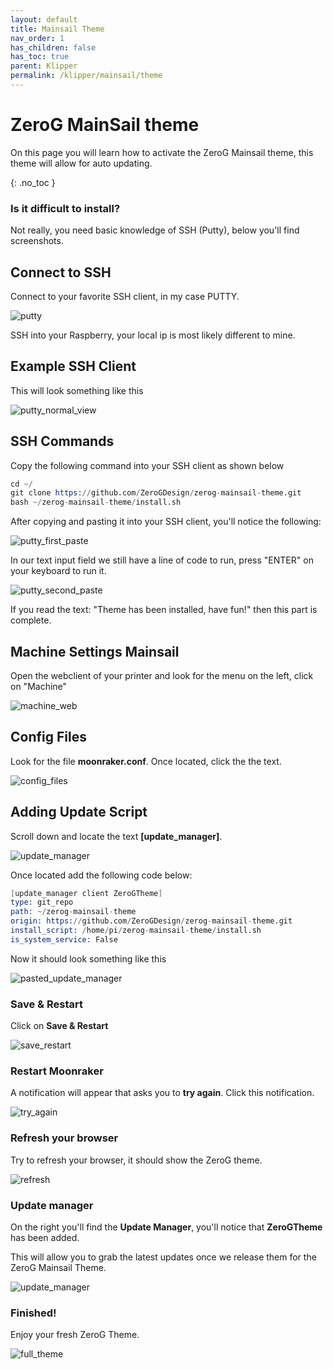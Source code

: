 ```yaml
---
layout: default
title: Mainsail Theme
nav_order: 1
has_children: false
has_toc: true
parent: Klipper
permalink: /klipper/mainsail/theme
---
```


# ZeroG MainSail theme

On this page you will learn how to activate the ZeroG Mainsail theme, this theme will allow for auto updating.

{: .no_toc }

### Is it difficult to install? 

Not really, you need basic knowledge of SSH (Putty), below you'll find screenshots.

## Connect to SSH

Connect to your favorite SSH client, in my case PUTTY.

![putty](../../assets/images/howto/theme/step1.png)

SSH into your Raspberry, your local ip is most likely different to mine.

## Example SSH Client

This will look something like this

![putty_normal_view](../../assets/images/howto/theme/step2.png)


## SSH Commands

Copy the following command into your SSH client as shown below

```S
cd ~/
git clone https://github.com/ZeroGDesign/zerog-mainsail-theme.git
bash ~/zerog-mainsail-theme/install.sh
```

After copying and pasting it into your SSH client, you'll notice the following:

![putty_first_paste](../../assets/images/howto/theme/step3.png)

In our text input field we still have a line of code to run, press "ENTER" on your keyboard to run it.

![putty_second_paste](../../assets/images/howto/theme/step4.png)

If you read the text: "Theme has been installed, have fun!" then this part is complete.

## Machine Settings Mainsail

Open the webclient of your printer and look for the menu on the left, click on "Machine"

![machine_web](../../assets/images/howto/theme/step5.png)

## Config Files

Look for the file **moonraker.conf**. Once located, click the the text.

![config_files](../../assets/images/howto/theme/step6.png)

## Adding Update Script

Scroll down and locate the text **[update_manager]**.

![update_manager](../../assets/images/howto/theme/step7.png)

Once located add the following code below:

```S
[update_manager client ZeroGTheme]
type: git_repo
path: ~/zerog-mainsail-theme
origin: https://github.com/ZeroGDesign/zerog-mainsail-theme.git
install_script: /home/pi/zerog-mainsail-theme/install.sh
is_system_service: False
```

Now it should look something like this

![pasted_update_manager](../../assets/images/howto/theme/step8.png)


### Save & Restart

Click on **Save & Restart**

![save_restart](../../assets/images/howto/theme/step9.png)


### Restart Moonraker

A notification will appear that asks you to **try again**. Click this notification.

![try_again](../../assets/images/howto/theme/step10.png)

### Refresh your browser

Try to refresh your browser, it should show the ZeroG theme.

![refresh](../../assets/images/howto/theme/step11.png)

### Update manager

On the right you'll find the **Update Manager**, you'll notice that **ZeroGTheme** has been added.

This will allow you to grab the latest updates once we release them for the ZeroG Mainsail Theme.

![update_manager](../../assets/images/howto/theme/step12.png)


### Finished!

Enjoy your fresh ZeroG Theme.

![full_theme](../../assets/images/howto/theme/step13.png)